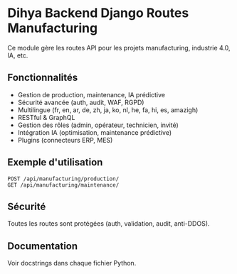 # Dihya Backend Django Routes Manufacturing

Ce module gère les routes API pour les projets manufacturing, industrie 4.0, IA, etc.

## Fonctionnalités
- Gestion de production, maintenance, IA prédictive
- Sécurité avancée (auth, audit, WAF, RGPD)
- Multilingue (fr, en, ar, de, zh, ja, ko, nl, he, fa, hi, es, amazigh)
- RESTful & GraphQL
- Gestion des rôles (admin, opérateur, technicien, invité)
- Intégration IA (optimisation, maintenance prédictive)
- Plugins (connecteurs ERP, MES)

## Exemple d'utilisation
```http
POST /api/manufacturing/production/
GET /api/manufacturing/maintenance/
```

## Sécurité
Toutes les routes sont protégées (auth, validation, audit, anti-DDOS).

## Documentation
Voir docstrings dans chaque fichier Python.
